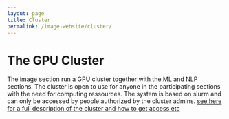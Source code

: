 ```yaml
---
layout: page
title: Cluster
permalink: /image-website/cluster/
---
```


# The GPU Cluster

The image section run a GPU cluster together with the ML and NLP sections. The cluster is open to use for anyone in the participating sections with the need for computing ressources.
The system is based on slurm and can only be accessed by people authorized by the cluster admins. [see here for a full description of the cluster and how to get access etc](https://diku-dk.github.io/wiki/slurm-cluster#getting-access)
